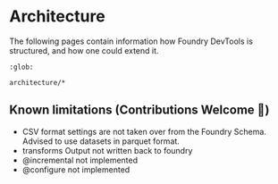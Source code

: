 # Architecture

The following pages contain information how Foundry DevTools is structured, and how one could extend it.

```{toctree}
:glob:

architecture/*
```

## Known limitations (Contributions Welcome 🤗)

- CSV format settings are not taken over from the Foundry Schema. Advised to use datasets in parquet format.
- transforms Output not written back to foundry
- @incremental not implemented
- @configure not implemented
